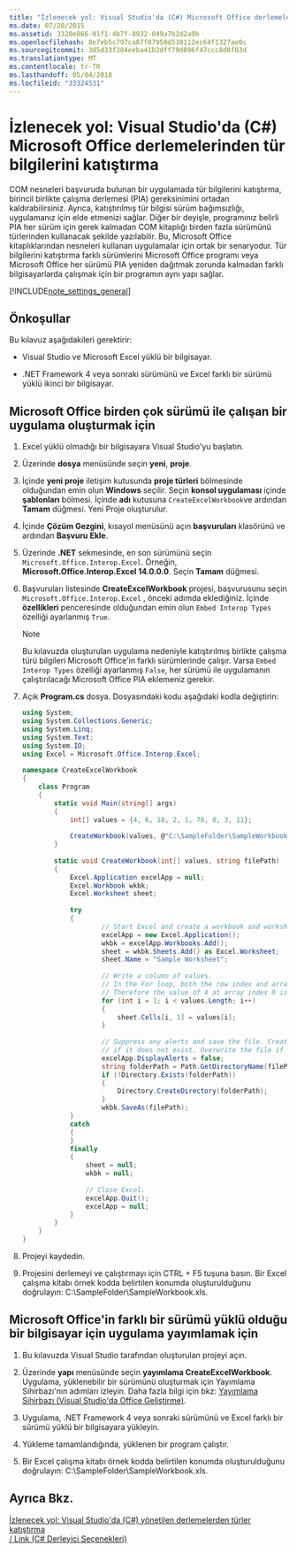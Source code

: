 ```yaml
---
title: "İzlenecek yol: Visual Studio'da (C#) Microsoft Office derlemelerinden tür bilgilerini katıştırma"
ms.date: 07/20/2015
ms.assetid: 3320e866-01f1-4b7f-8932-049a7b2d2a9b
ms.openlocfilehash: 8e7eb5c797ca87f87950d530112ec64f1327ae0c
ms.sourcegitcommit: 3d5d33f384eeba41b2dff79d096f47ccc8d8f03d
ms.translationtype: MT
ms.contentlocale: tr-TR
ms.lasthandoff: 05/04/2018
ms.locfileid: "33324531"
---
```

# <a name="walkthrough-embedding-type-information-from-microsoft-office-assemblies-in-visual-studio-c"></a>İzlenecek yol: Visual Studio'da (C#) Microsoft Office derlemelerinden tür bilgilerini katıştırma
COM nesneleri başvuruda bulunan bir uygulamada tür bilgilerini katıştırma, birincil birlikte çalışma derlemesi (PIA) gereksinimini ortadan kaldırabilirsiniz. Ayrıca, katıştırılmış tür bilgisi sürüm bağımsızlığı, uygulamanız için elde etmenizi sağlar. Diğer bir deyişle, programınız belirli PIA her sürüm için gerek kalmadan COM kitaplığı birden fazla sürümünü türlerinden kullanacak şekilde yazılabilir. Bu, Microsoft Office kitaplıklarından nesneleri kullanan uygulamalar için ortak bir senaryodur. Tür bilgilerini katıştırma farklı sürümlerini Microsoft Office programı veya Microsoft Office her sürümü PIA yeniden dağıtmak zorunda kalmadan farklı bilgisayarlarda çalışmak için bir programın aynı yapı sağlar.  
  
[!INCLUDE[note_settings_general](~/includes/note-settings-general-md.md)]  
  
## <a name="prerequisites"></a>Önkoşullar  
 Bu kılavuz aşağıdakileri gerektirir:  
  
-   Visual Studio ve Microsoft Excel yüklü bir bilgisayar.  
  
-   .NET Framework 4 veya sonraki sürümünü ve Excel farklı bir sürümü yüklü ikinci bir bilgisayar.  
  
##  <a name="BKMK_createapp"></a> Microsoft Office birden çok sürümü ile çalışan bir uygulama oluşturmak için  
  
1.  Excel yüklü olmadığı bir bilgisayara Visual Studio'yu başlatın.  
  
2.  Üzerinde **dosya** menüsünde seçin **yeni**, **proje**.  
  
3.  İçinde **yeni proje** iletişim kutusunda **proje türleri** bölmesinde olduğundan emin olun **Windows** seçilir. Seçin **konsol uygulaması** içinde **şablonları** bölmesi. İçinde **adı** kutusuna `CreateExcelWorkbook`ve ardından **Tamam** düğmesi. Yeni Proje oluşturulur.  
  
4.  İçinde **Çözüm Gezgini**, kısayol menüsünü açın **başvuruları** klasörünü ve ardından **Başvuru Ekle**.  
  
5.  Üzerinde **.NET** sekmesinde, en son sürümünü seçin `Microsoft.Office.Interop.Excel`. Örneğin, **Microsoft.Office.Interop.Excel 14.0.0.0**. Seçin **Tamam** düğmesi.  
  
6.  Başvuruları listesinde **CreateExcelWorkbook** projesi, başvurusunu seçin `Microsoft.Office.Interop.Excel` , önceki adımda eklediğiniz. İçinde **özellikleri** penceresinde olduğundan emin olun `Embed Interop Types` özelliği ayarlanmış `True`.  
  
    > [!NOTE]
    >  Bu kılavuzda oluşturulan uygulama nedeniyle katıştırılmış birlikte çalışma türü bilgileri Microsoft Office'in farklı sürümlerinde çalışır. Varsa `Embed Interop Types` özelliği ayarlanmış `False`, her sürümü ile uygulamanın çalıştırılacağı Microsoft Office PIA eklemeniz gerekir.  
  
7.  Açık **Program.cs** dosya. Dosyasındaki kodu aşağıdaki kodla değiştirin:  
  
    ```csharp  
    using System;  
    using System.Collections.Generic;  
    using System.Linq;  
    using System.Text;  
    using System.IO;  
    using Excel = Microsoft.Office.Interop.Excel;  
  
    namespace CreateExcelWorkbook  
    {  
        class Program  
        {  
            static void Main(string[] args)  
            {  
                int[] values = {4, 6, 18, 2, 1, 76, 0, 3, 11};  
  
                CreateWorkbook(values, @"C:\SampleFolder\SampleWorkbook.xls");  
            }  
  
            static void CreateWorkbook(int[] values, string filePath)  
            {  
                Excel.Application excelApp = null;  
                Excel.Workbook wkbk;  
                Excel.Worksheet sheet;  
  
                try  
                {  
                        // Start Excel and create a workbook and worksheet.  
                        excelApp = new Excel.Application();  
                        wkbk = excelApp.Workbooks.Add();  
                        sheet = wkbk.Sheets.Add() as Excel.Worksheet;  
                        sheet.Name = "Sample Worksheet";  
  
                        // Write a column of values.  
                        // In the For loop, both the row index and array index start at 1.  
                        // Therefore the value of 4 at array index 0 is not included.  
                        for (int i = 1; i < values.Length; i++)  
                        {  
                            sheet.Cells[i, 1] = values[i];  
                        }  
  
                        // Suppress any alerts and save the file. Create the directory   
                        // if it does not exist. Overwrite the file if it exists.  
                        excelApp.DisplayAlerts = false;  
                        string folderPath = Path.GetDirectoryName(filePath);  
                        if (!Directory.Exists(folderPath))  
                        {  
                            Directory.CreateDirectory(folderPath);  
                        }  
                        wkbk.SaveAs(filePath);  
                }  
                catch  
                {  
                }  
                finally  
                {  
                    sheet = null;  
                    wkbk = null;  
  
                    // Close Excel.  
                    excelApp.Quit();  
                    excelApp = null;  
                }  
            }  
        }  
    }  
    ```  
  
8.  Projeyi kaydedin.  
  
9. Projesini derlemeyi ve çalıştırmayı için CTRL + F5 tuşuna basın. Bir Excel çalışma kitabı örnek kodda belirtilen konumda oluşturulduğunu doğrulayın: C:\SampleFolder\SampleWorkbook.xls.  
  
##  <a name="BKMK_publishapp"></a> Microsoft Office'in farklı bir sürümü yüklü olduğu bir bilgisayar için uygulama yayımlamak için  
  
1.  Bu kılavuzda Visual Studio tarafından oluşturulan projeyi açın.  
  
2.  Üzerinde **yapı** menüsünde seçin **yayımlama CreateExcelWorkbook**. Uygulama, yüklenebilir bir sürümünü oluşturmak için Yayımlama Sihirbazı'nın adımları izleyin. Daha fazla bilgi için bkz: [Yayımlama Sihirbazı (Visual Studio'da Office Geliştirme)](https://msdn.microsoft.com/library/bb625071).  
  
3.  Uygulama, .NET Framework 4 veya sonraki sürümünü ve Excel farklı bir sürümü yüklü bir bilgisayara yükleyin.  
  
4.  Yükleme tamamlandığında, yüklenen bir program çalıştır.  
  
5.  Bir Excel çalışma kitabı örnek kodda belirtilen konumda oluşturulduğunu doğrulayın: C:\SampleFolder\SampleWorkbook.xls.  
  
## <a name="see-also"></a>Ayrıca Bkz.  
 [İzlenecek yol: Visual Studio'da (C#) yönetilen derlemelerden türler katıştırma](../../../../csharp/programming-guide/concepts/assemblies-gac/walkthrough-embedding-types-from-managed-assemblies-in-visual-studio.md)  
 [/ Link (C# Derleyici Seçenekleri)](../../../../csharp/language-reference/compiler-options/link-compiler-option.md)
